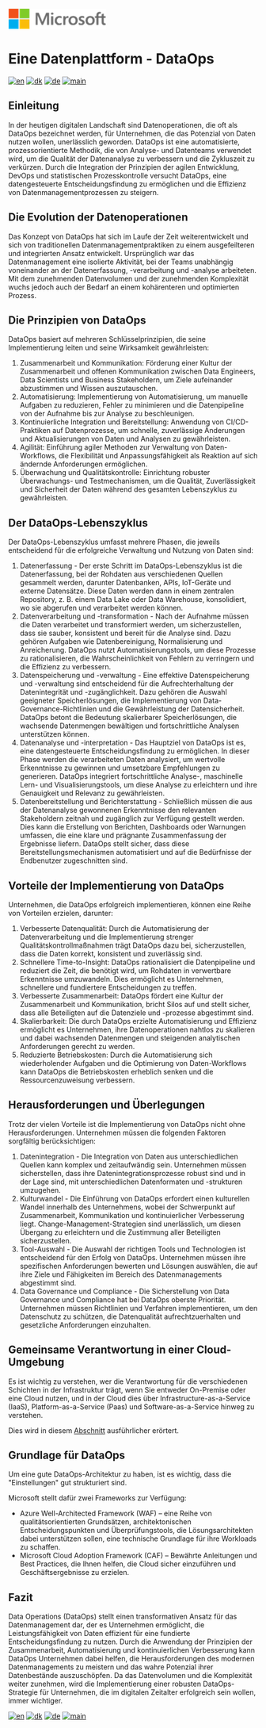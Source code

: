 ![microsoft](../images/microsoft.png)

# Eine Datenplattform - DataOps

[![en](https://img.shields.io/badge/lang-en-red.svg)](DataOps.md)
[![dk](https://img.shields.io/badge/lang-da--dk-green.svg)](DataOps-da.md)
[![de](https://img.shields.io/badge/lang-de-yellow.svg)](DataOps-de.md)
[![main](https://img.shields.io/badge/main-document-blue.svg)](../../README.md)

## Einleitung

In der heutigen digitalen Landschaft sind Datenoperationen, die oft als DataOps bezeichnet werden, für Unternehmen, die das Potenzial von Daten nutzen wollen, unerlässlich geworden. DataOps ist eine automatisierte, prozessorientierte Methodik, die von Analyse- und Datenteams verwendet wird, um die Qualität der Datenanalyse zu verbessern und die Zykluszeit zu verkürzen. Durch die Integration der Prinzipien der agilen Entwicklung, DevOps und statistischen Prozesskontrolle versucht DataOps, eine datengesteuerte Entscheidungsfindung zu ermöglichen und die Effizienz von Datenmanagementprozessen zu steigern.

## Die Evolution der Datenoperationen

Das Konzept von DataOps hat sich im Laufe der Zeit weiterentwickelt und sich von traditionellen Datenmanagementpraktiken zu einem ausgefeilteren und integrierten Ansatz entwickelt. Ursprünglich war das Datenmanagement eine isolierte Aktivität, bei der Teams unabhängig voneinander an der Datenerfassung, -verarbeitung und -analyse arbeiteten. Mit dem zunehmenden Datenvolumen und der zunehmenden Komplexität wuchs jedoch auch der Bedarf an einem kohärenteren und optimierten Prozess.

## Die Prinzipien von DataOps

DataOps basiert auf mehreren Schlüsselprinzipien, die seine Implementierung leiten und seine Wirksamkeit gewährleisten:

1) Zusammenarbeit und Kommunikation: Förderung einer Kultur der Zusammenarbeit und offenen Kommunikation zwischen Data Engineers, Data Scientists und Business Stakeholdern, um Ziele aufeinander abzustimmen und Wissen auszutauschen.
2) Automatisierung: Implementierung von Automatisierung, um manuelle Aufgaben zu reduzieren, Fehler zu minimieren und die Datenpipeline von der Aufnahme bis zur Analyse zu beschleunigen.
3) Kontinuierliche Integration und Bereitstellung: Anwendung von CI/CD-Praktiken auf Datenprozesse, um schnelle, zuverlässige Änderungen und Aktualisierungen von Daten und Analysen zu gewährleisten.
4) Agilität: Einführung agiler Methoden zur Verwaltung von Daten-Workflows, die Flexibilität und Anpassungsfähigkeit als Reaktion auf sich ändernde Anforderungen ermöglichen.
5) Überwachung und Qualitätskontrolle: Einrichtung robuster Überwachungs- und Testmechanismen, um die Qualität, Zuverlässigkeit und Sicherheit der Daten während des gesamten Lebenszyklus zu gewährleisten.

## Der DataOps-Lebenszyklus

Der DataOps-Lebenszyklus umfasst mehrere Phasen, die jeweils entscheidend für die erfolgreiche Verwaltung und Nutzung von Daten sind:

1) Datenerfassung - Der erste Schritt im DataOps-Lebenszyklus ist die Datenerfassung, bei der Rohdaten aus verschiedenen Quellen gesammelt werden, darunter Datenbanken, APIs, IoT-Geräte und externe Datensätze. Diese Daten werden dann in einem zentralen Repository, z. B. einem Data Lake oder Data Warehouse, konsolidiert, wo sie abgerufen und verarbeitet werden können.
2) Datenverarbeitung und -transformation - Nach der Aufnahme müssen die Daten verarbeitet und transformiert werden, um sicherzustellen, dass sie sauber, konsistent und bereit für die Analyse sind. Dazu gehören Aufgaben wie Datenbereinigung, Normalisierung und Anreicherung. DataOps nutzt Automatisierungstools, um diese Prozesse zu rationalisieren, die Wahrscheinlichkeit von Fehlern zu verringern und die Effizienz zu verbessern.
3) Datenspeicherung und -verwaltung - Eine effektive Datenspeicherung und -verwaltung sind entscheidend für die Aufrechterhaltung der Datenintegrität und -zugänglichkeit. Dazu gehören die Auswahl geeigneter Speicherlösungen, die Implementierung von Data-Governance-Richtlinien und die Gewährleistung der Datensicherheit. DataOps betont die Bedeutung skalierbarer Speicherlösungen, die wachsende Datenmengen bewältigen und fortschrittliche Analysen unterstützen können.
4) Datenanalyse und -interpretation - Das Hauptziel von DataOps ist es, eine datengesteuerte Entscheidungsfindung zu ermöglichen. In dieser Phase werden die verarbeiteten Daten analysiert, um wertvolle Erkenntnisse zu gewinnen und umsetzbare Empfehlungen zu generieren. DataOps integriert fortschrittliche Analyse-, maschinelle Lern- und Visualisierungstools, um diese Analyse zu erleichtern und ihre Genauigkeit und Relevanz zu gewährleisten.
5) Datenbereitstellung und Berichterstattung - Schließlich müssen die aus der Datenanalyse gewonnenen Erkenntnisse den relevanten Stakeholdern zeitnah und zugänglich zur Verfügung gestellt werden. Dies kann die Erstellung von Berichten, Dashboards oder Warnungen umfassen, die eine klare und prägnante Zusammenfassung der Ergebnisse liefern. DataOps stellt sicher, dass diese Bereitstellungsmechanismen automatisiert und auf die Bedürfnisse der Endbenutzer zugeschnitten sind.

## Vorteile der Implementierung von DataOps

Unternehmen, die DataOps erfolgreich implementieren, können eine Reihe von Vorteilen erzielen, darunter:

1) Verbesserte Datenqualität: Durch die Automatisierung der Datenverarbeitung und die Implementierung strenger Qualitätskontrollmaßnahmen trägt DataOps dazu bei, sicherzustellen, dass die Daten korrekt, konsistent und zuverlässig sind.
2) Schnellere Time-to-Insight: DataOps rationalisiert die Datenpipeline und reduziert die Zeit, die benötigt wird, um Rohdaten in verwertbare Erkenntnisse umzuwandeln. Dies ermöglicht es Unternehmen, schnellere und fundiertere Entscheidungen zu treffen.
3) Verbesserte Zusammenarbeit: DataOps fördert eine Kultur der Zusammenarbeit und Kommunikation, bricht Silos auf und stellt sicher, dass alle Beteiligten auf die Datenziele und -prozesse abgestimmt sind.
4) Skalierbarkeit: Die durch DataOps erzielte Automatisierung und Effizienz ermöglicht es Unternehmen, ihre Datenoperationen nahtlos zu skalieren und dabei wachsenden Datenmengen und steigenden analytischen Anforderungen gerecht zu werden.
5) Reduzierte Betriebskosten: Durch die Automatisierung sich wiederholender Aufgaben und die Optimierung von Daten-Workflows kann DataOps die Betriebskosten erheblich senken und die Ressourcenzuweisung verbessern.

## Herausforderungen und Überlegungen

Trotz der vielen Vorteile ist die Implementierung von DataOps nicht ohne Herausforderungen. Unternehmen müssen die folgenden Faktoren sorgfältig berücksichtigen:

1) Datenintegration - Die Integration von Daten aus unterschiedlichen Quellen kann komplex und zeitaufwändig sein. Unternehmen müssen sicherstellen, dass ihre Datenintegrationsprozesse robust sind und in der Lage sind, mit unterschiedlichen Datenformaten und -strukturen umzugehen.
2) Kulturwandel - Die Einführung von DataOps erfordert einen kulturellen Wandel innerhalb des Unternehmens, wobei der Schwerpunkt auf Zusammenarbeit, Kommunikation und kontinuierlicher Verbesserung liegt. Change-Management-Strategien sind unerlässlich, um diesen Übergang zu erleichtern und die Zustimmung aller Beteiligten sicherzustellen.
3) Tool-Auswahl - Die Auswahl der richtigen Tools und Technologien ist entscheidend für den Erfolg von DataOps. Unternehmen müssen ihre spezifischen Anforderungen bewerten und Lösungen auswählen, die auf ihre Ziele und Fähigkeiten im Bereich des Datenmanagements abgestimmt sind.
4) Data Governance und Compliance - Die Sicherstellung von Data Governance und Compliance hat bei DataOps oberste Priorität. Unternehmen müssen Richtlinien und Verfahren implementieren, um den Datenschutz zu schützen, die Datenqualität aufrechtzuerhalten und gesetzliche Anforderungen einzuhalten.

## Gemeinsame Verantwortung in einer Cloud-Umgebung

Es ist wichtig zu verstehen, wer die Verantwortung für die verschiedenen Schichten in der Infrastruktur trägt, wenn Sie entweder On-Premise oder eine Cloud nutzen, und in der Cloud dies über Infrastructure-as-a-Service (IaaS), Platform-as-a-Service (Paas) und Software-as-a-Service hinweg zu verstehen.

Dies wird in diesem [Abschnitt](Cloud-env.md) ausführlicher erörtert.

## Grundlage für DataOps

Um eine gute DataOps-Architektur zu haben, ist es wichtig, dass die "Einstellungen" gut strukturiert sind. 

Microsoft stellt dafür zwei Frameworks zur Verfügung:

* Azure Well-Architected Framework (WAF) – eine Reihe von qualitätsorientierten Grundsätzen, architektonischen Entscheidungspunkten und Überprüfungstools, die Lösungsarchitekten dabei unterstützen sollen, eine technische Grundlage für ihre Workloads zu schaffen.
* Microsoft Cloud Adoption Framework (CAF) – Bewährte Anleitungen und Best Practices, die Ihnen helfen, die Cloud sicher einzuführen und Geschäftsergebnisse zu erzielen.

## Fazit

Data Operations (DataOps) stellt einen transformativen Ansatz für das Datenmanagement dar, der es Unternehmen ermöglicht, die Leistungsfähigkeit von Daten effizient für eine fundierte Entscheidungsfindung zu nutzen. Durch die Anwendung der Prinzipien der Zusammenarbeit, Automatisierung und kontinuierlichen Verbesserung kann DataOps Unternehmen dabei helfen, die Herausforderungen des modernen Datenmanagements zu meistern und das wahre Potenzial ihrer Datenbestände auszuschöpfen. Da das Datenvolumen und die Komplexität weiter zunehmen, wird die Implementierung einer robusten DataOps-Strategie für Unternehmen, die im digitalen Zeitalter erfolgreich sein wollen, immer wichtiger.

[![en](https://img.shields.io/badge/lang-en-red.svg)](DataOps.md)
[![dk](https://img.shields.io/badge/lang-da--dk-green.svg)](DataOps-da.md)
[![de](https://img.shields.io/badge/lang-de-yellow.svg)](DataOps-de.md)
[![main](https://img.shields.io/badge/main-document-blue.svg)](../../README.md)